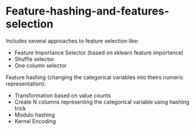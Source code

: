 # Feature-hashing-and-features-selection

Includes several approaches to feature selection like:
- Feature Importance Selector (based on sklearn feature importance)
- Shuffle selector
- One column selector

Feature hashing (changing the categorical variables into theirs numeric representation):
- Transformation based on value counts
- Create N columns representing the categorical variable using hashing trick
- Modulo hashing
- Kernel Encoding
